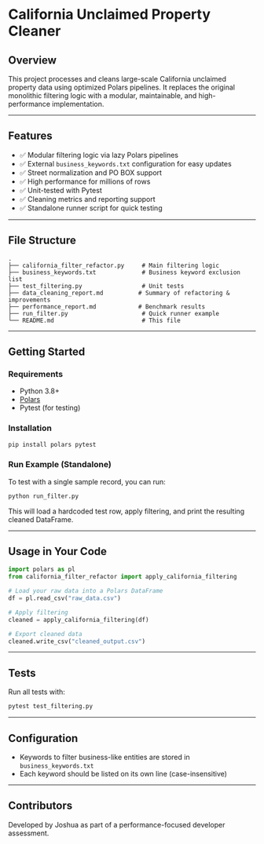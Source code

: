 # California Unclaimed Property Cleaner

## Overview

This project processes and cleans large-scale California unclaimed property data using optimized Polars pipelines. It replaces the original monolithic filtering logic with a modular, maintainable, and high-performance implementation.

---

## Features

* ✅ Modular filtering logic via lazy Polars pipelines
* ✅ External `business_keywords.txt` configuration for easy updates
* ✅ Street normalization and PO BOX support
* ✅ High performance for millions of rows
* ✅ Unit-tested with Pytest
* ✅ Cleaning metrics and reporting support
* ✅ Standalone runner script for quick testing

---

## File Structure

```
.
├── california_filter_refactor.py     # Main filtering logic
├── business_keywords.txt             # Business keyword exclusion list
├── test_filtering.py                 # Unit tests
├── data_cleaning_report.md          # Summary of refactoring & improvements
├── performance_report.md            # Benchmark results
├── run_filter.py                     # Quick runner example
└── README.md                         # This file
```

---

## Getting Started

### Requirements

* Python 3.8+
* [Polars](https://pola-rs.github.io/polars/py-polars/html/reference/index.html)
* Pytest (for testing)

### Installation

```bash
pip install polars pytest
```

### Run Example (Standalone)

To test with a single sample record, you can run:

```bash
python run_filter.py
```

This will load a hardcoded test row, apply filtering, and print the resulting cleaned DataFrame.

---

## Usage in Your Code

```python
import polars as pl
from california_filter_refactor import apply_california_filtering

# Load your raw data into a Polars DataFrame
df = pl.read_csv("raw_data.csv")

# Apply filtering
cleaned = apply_california_filtering(df)

# Export cleaned data
cleaned.write_csv("cleaned_output.csv")
```

---

## Tests

Run all tests with:

```bash
pytest test_filtering.py
```

---

## Configuration

* Keywords to filter business-like entities are stored in `business_keywords.txt`
* Each keyword should be listed on its own line (case-insensitive)

---

## Contributors

Developed by Joshua as part of a performance-focused developer assessment.
